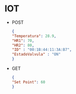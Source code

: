 # IOT

* POST

    ```json
    {
    "Temperatura": 28.9,
    "HR1": 70,
    "HR2": 80,
    "ID" : "00:1B:44:11:3A:B7",
    "EstadoValvula" : "ON"
    }
    ```

* GET

    ```json
    {
    "Set Point": 60
    }
    ```
